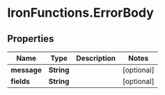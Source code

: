 # IronFunctions.ErrorBody

## Properties
Name | Type | Description | Notes
------------ | ------------- | ------------- | -------------
**message** | **String** |  | [optional] 
**fields** | **String** |  | [optional] 


